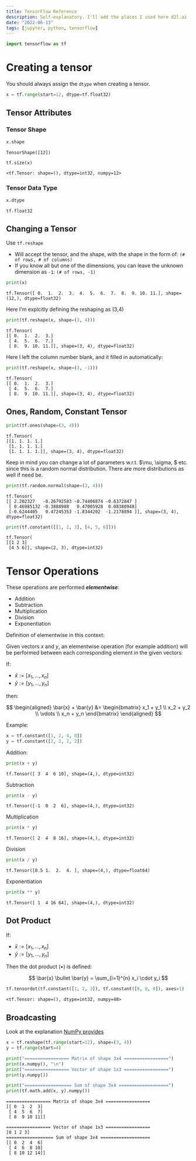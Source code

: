 ```yaml
---
title: TensorFlow Reference
description: Self-explanatory. I'll add the places I used here d2l.ai
date: "2022-06-13"
tags: [jupyter, python, tensorflow]
---
```



```python
import tensorflow as tf
```

# Creating a tensor

You should always assign the `dtype` when creating a tensor.


```python
x = tf.range(start=12, dtype=tf.float32)
```

## Tensor Attributes

### Tensor Shape


```python
x.shape
```




    TensorShape([12])




```python
tf.size(x)
```




    <tf.Tensor: shape=(), dtype=int32, numpy=12>



### Tensor Data Type


```python
x.dtype
```




    tf.float32



## Changing a Tensor

Use `tf.reshape`

- Will accept the tensor, and the shape, with the shape in the form of: `(# of rows, # of columns)`
- If you know all but one of the dimensions, you can leave the unknown dimension as `-1`: `(# of rows, -1)`


```python
print(x)
```

    tf.Tensor([ 0.  1.  2.  3.  4.  5.  6.  7.  8.  9. 10. 11.], shape=(12,), dtype=float32)


Here I'm explcitly defining the reshaping as (3,4)


```python
print(tf.reshape(x, shape=(3, 4)))
```

    tf.Tensor(
    [[ 0.  1.  2.  3.]
     [ 4.  5.  6.  7.]
     [ 8.  9. 10. 11.]], shape=(3, 4), dtype=float32)


Here I left the column number blank, and it filled in automatically:


```python
print(tf.reshape(x, shape=(3, -1)))
```

    tf.Tensor(
    [[ 0.  1.  2.  3.]
     [ 4.  5.  6.  7.]
     [ 8.  9. 10. 11.]], shape=(3, 4), dtype=float32)


## Ones, Random, Constant Tensor


```python
print(tf.ones(shape=(3, 4)))
```

    tf.Tensor(
    [[1. 1. 1. 1.]
     [1. 1. 1. 1.]
     [1. 1. 1. 1.]], shape=(3, 4), dtype=float32)


Keep in mind you can change a lot of parameters w.r.t. $\mu, \sigma, $ etc. since this is a random normal distribution. There are more distributions as well if need be.


```python
print(tf.random.normal(shape=(3, 4)))
```

    tf.Tensor(
    [[ 2.202327   -0.26792583 -0.74406874 -0.6372847 ]
     [ 0.46985132 -0.3888988   0.47005928  0.08380948]
     [-0.6244405   0.47245353 -1.8344202  -1.2178894 ]], shape=(3, 4), dtype=float32)



```python
print(tf.constant([[1, 2, 3], [4, 5, 6]]))
```

    tf.Tensor(
    [[1 2 3]
     [4 5 6]], shape=(2, 3), dtype=int32)


# Tensor Operations

These operations are performed *__elementwise__*:
- Addition
- Subtraction
- Multiplication
- Division
- Exponentiation

Definition of elementwise in this context:

Given vectors $x$ and $y$, an elementwise operation (for example addition) will be performed between each corresponding element in the given vectors: 

If:

- $\bar{x} := [x_1, \dots , x_n]$
- $\bar{y} := [y_1, \dots, y_n]$ 

then:

$$
\begin{aligned}
\bar{x} + \bar{y} &= \begin{bmatrix}
            x_1 + y_1 \\ 
            x_2 + y_2 \\
            \vdots \\
            x_n + y_n
\end{bmatrix}
\end{aligned}
$$

Example:


```python
x = tf.constant([1, 2, 4, 8])
y = tf.constant([2, 2, 2, 2])
```

Addition:


```python
print(x + y)
```

    tf.Tensor([ 3  4  6 10], shape=(4,), dtype=int32)


Subtraction


```python
print(x - y)
```

    tf.Tensor([-1  0  2  6], shape=(4,), dtype=int32)


Multiplication


```python
print(x * y)
```

    tf.Tensor([ 2  4  8 16], shape=(4,), dtype=int32)


Division


```python
print(x / y)
```

    tf.Tensor([0.5 1.  2.  4. ], shape=(4,), dtype=float64)


Exponentiation


```python
print(x ** y)
```

    tf.Tensor([ 1  4 16 64], shape=(4,), dtype=int32)


## Dot Product

If:

- $\bar{x} := [x_1, \dots , x_n]$
- $\bar{y} := [y_1, \dots, y_n]$ 

Then the dot product ($\bullet$) is defined:

$$
\bar{x} \bullet \bar{y} = \sum_{i=1}^{n} x_i \cdot y_i
$$


```python
tf.tensordot(tf.constant([1, 2, 3]), tf.constant([8, 8, 8]), axes=1)
```




    <tf.Tensor: shape=(), dtype=int32, numpy=48>



## Broadcasting

Look at the explanation [NumPy provides](https://numpy.org/doc/stable/user/basics.broadcasting.html)


```python
x = tf.reshape(tf.range(start=12), shape=(3, 4))
y = tf.range(start=4)

print("================= Matrix of shape 3x4 =================")
print(x.numpy(), "\n")
print("================= Vector of shape 1x3 =================")
print(y.numpy())

print("================== Sum of shape 3x4 ===================")
print(tf.math.add(x, y).numpy())
```

    ================= Matrix of shape 3x4 =================
    [[ 0  1  2  3]
     [ 4  5  6  7]
     [ 8  9 10 11]] 
    
    ================= Vector of shape 1x3 =================
    [0 1 2 3]
    ================== Sum of shape 3x4 ===================
    [[ 0  2  4  6]
     [ 4  6  8 10]
     [ 8 10 12 14]]
